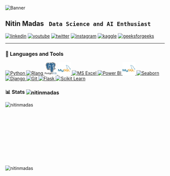 ![Banner](https://media.licdn.com/dms/image/D4D16AQH9PgurvxGy6A/profile-displaybackgroundimage-shrink_350_1400/0/1703090792985?e=1708560000&v=beta&t=cA5jjHBi9uDmHxy8uKQPztR18FSuI4dhJ2WDy2j8A68)

## Nitin Madas **` Data Science and AI Enthusiast`**


[![linkedin](https://img.shields.io/badge/linkedin-0A66C2?style=for-the-badge&logo=linkedin&logoColor=white)](https://www.linkedin.com/in/nitinmadas/)
[![youtube](https://img.shields.io/badge/youtube-FF0000?style=for-the-badge&logo=youtube&logoColor=white)](https://youtube.com/c/crazycoders)
[![twitter](https://img.shields.io/badge/twitter-1DA1F2?style=for-the-badge&logo=twitter&logoColor=white)](https://twitter.com/nitinmadas24)
[![instagram](https://img.shields.io/badge/instagram-ec0075?style=for-the-badge&logo=instagram&logoColor=white)](https://instagram.com/nitinmadas24)
[![kaggle](https://img.shields.io/badge/kaggle-20BEFF?style=for-the-badge)](https://kaggle.com/nitinmadas)
[![geeksforgeeks](https://img.shields.io/badge/geeksforgeeks-2F8D46?style=for-the-badge)](https://auth.geeksforgeeks.org/user/nitinmadas/)

<!-- https://img.shields.io/badge/kaggle-20BEFF?style=for-the-badge
 https://img.shields.io/badge/geeksforgeeks-2F8D46?style=for-the-badge 
<a href="https://kaggle.com/nitinmadas" target="_blank">[<img src="https://raw.githubusercontent.com/nitinmadas/nitinmadas/main/kaggle_badge.png"  width=100px height=28px alt="kaggle" />](https://kaggle.com/nitinmadas)<a>
[<img src="https://raw.githubusercontent.com/nitinmadas/nitinmadas/main/gfg_badge.png" width=155px height=28px alt="geeksforgeeks"/>](https://auth.geeksforgeeks.org/user/nitinmadas/)
-->

<!--[![geeksforgeeks](https://img.shields.io/badge/geeksforgeeks-2a9d47?style=for-the-badge)](https://auth.geeksforgeeks.org/user/nitinmadas/) -->

---

### 🧰 Languages and Tools
<p align="left">
                <a href="https://www.python.org/" target="_blank" rel="noreferrer"> 
                <img src="https://raw.githubusercontent.com/danielcranney/readme-generator/main/public/icons/skills/python-colored.svg" alt="Python" title="Python" width="40" height="40"/>
                </a>
                 <a href="https://www.python.org/" target="_blank" rel="noreferrer"> 
                <img src="https://raw.githubusercontent.com/danielcranney/readme-generator/main/public/icons/skills/rlang-colored.svg" alt="Rlang" title="R Language" width="40" height="40"/>
                </a>
                 <a href="https://www.python.org/" target="_blank" rel="noreferrer"> 
                <img src="https://raw.githubusercontent.com/devicons/devicon/master/icons/postgresql/postgresql-original-wordmark.svg" alt="Postgresql" title="Postgresql" width="40" height="40"/>
                </a>
                 <a href="https://www.python.org/" target="_blank" rel="noreferrer"> 
                <img src="https://raw.githubusercontent.com/devicons/devicon/master/icons/mysql/mysql-original-wordmark.svg" alt="MYSql" title="MYSql" width="40" height="40"/>
                </a>
                <a href="https://www.python.org/" target="_blank" rel="noreferrer"> 
                <img src="https://img.icons8.com/color/48/000000/microsoft-excel-2019--v1.png" alt="MS Excel" title="MS Excel" width="40" height="40"/>
                </a>
                <a href="https://www.python.org/" target="_blank" rel="noreferrer"> 
                <img src="https://img.icons8.com/color/48/000000/power-bi.png" alt="Power BI" title="Power BI" width="40" height="40"/>
                </a>
                <a href="https://www.python.org/" target="_blank" rel="noreferrer"> 
                <img src="https://raw.githubusercontent.com/devicons/devicon/master/icons/mysql/mysql-original-wordmark.svg" alt="Pandas" title="Pandas" width="40" height="40"/>
                </a>
                <a href="https://www.python.org/" target="_blank" rel="noreferrer"> 
                <img src="https://seaborn.pydata.org/_images/logo-mark-lightbg.svg" alt="Seaborn" title="Seaborn" width="40" height="40"/>
                </a>
                 <a href="https://www.python.org/" target="_blank" rel="noreferrer"> 
                <img src="https://cdn.worldvectorlogo.com/logos/django.svg" alt="Django" title="Django" width="40" height="40"/>
                </a>
                 <a href="https://www.python.org/" target="_blank" rel="noreferrer"> 
                <img src="https://www.vectorlogo.zone/logos/git-scm/git-scm-icon.svg" alt="Git" title="Git" width="40" height="40"/>
                </a>
                 <a href="https://www.python.org/" target="_blank" rel="noreferrer"> 
                <img src="https://www.vectorlogo.zone/logos/pocoo_flask/pocoo_flask-icon.svg" alt="Flask" title="Flask" width="40" height="40"/>
                </a>
                 <a href="https://www.python.org/" target="_blank" rel="noreferrer"> 
                <img src="https://upload.wikimedia.org/wikipedia/commons/0/05/Scikit_learn_logo_small.svg" alt="Scikit Learn" title="Scikit Learn" width="40" height="40"/>
                </a>
</p>


### 
<h3 align="left">📊 Stats <img align="center" src="https://komarev.com/ghpvc/?username=nitinmadas&label=Profile%20views&color=0e75b6&style=flat" alt="nitinmadas" /> </h3>


<!-- <img align="left" src="https://github-readme-stats.vercel.app/api/top-langs?username=nitinmadas&show_icons=true&locale=en&layout=compact&theme=gruvbox" alt="nitinmadas" height="195px" /> -->

<img align="left" src="https://github-readme-stats.vercel.app/api?username=nitinmadas&show_icons=true&theme=gruvbox" height="200px" width="400px" alt="nitinmadas" />
<img align="left" src="https://streak-stats.demolab.com/?user=nitinmadas&theme=gruvbox&border_radius=4.5" height="200px" width="400px" alt="nitinmadas" />





